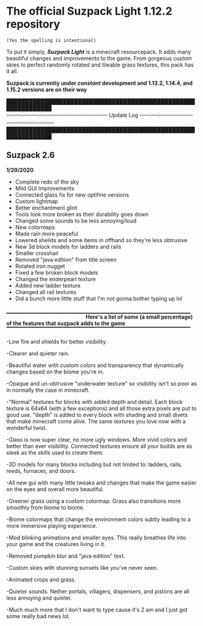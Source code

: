 # **The official Suzpack Light 1.12.2 repository**
`(Yes the spelling is intentional)`

To put it simply, ***Suzpack Light*** is a minecraft resourcepack. 
It adds many beautiful changes and improvements to the game.
From gorgeous custom skies to perfect randomly rotated and tileable grass textures, this pack has it all.

**Suzpack is currently under _constant_ development and 1.13.2, 1.14.4, and 1.15.2 versions are on their way**

██████████████████████████████████████████████████████████████  
    〰〰〰〰〰〰〰〰〰〰〰〰〰〰〰〰〰〰〰 Update Log 〰〰〰〰〰〰〰〰〰〰〰〰〰〰〰〰〰〰〰
██████████████████████████████████████████████████████████████

## **Suzpack 2.6**
**1/29/2020**

- Complete redo of the sky
- Mild GUI Improvements
- Connected glass fix for new optifine versions
- Custom lightmap
- Better enchantment glint
- Tools look more broken as their durability goes down
- Changed some sounds to be less annoying/loud
- New colormaps
- Made rain more peaceful
- Lowered sheilds and some items in offhand so they're less obtrusive
- New 3d block models for ladders and rails
- Smaller crosshair
- Removed "java edition" from title screen
- Rotated iron nugget
- Fixed a few broken block models
- Changed the enderpearl texture
- Added new ladder texture
- Changed all rail textures
- Did a bunch more little stuff that I'm not gonna bother typing up lol

▁▁▁▁▁▁▁▁▁▁▁▁▁▁▁▁▁▁▁▁▁▁▁▁▁▁▁▁▁▁▁▁▁▁▁▁▁▁▁▁▁▁▁▁▁⠀⠀⠀⠀⠀⠀⠀⠀⠀⠀⠀⠀⠀⠀⠀⠀⠀⠀⠀⠀
⠀**Here's a list of some (a small percentage) of the features that suzpack adds to the game**
▔▔▔▔▔▔▔▔▔▔▔▔▔▔▔▔▔▔▔▔▔▔▔▔▔▔▔▔▔▔▔▔▔▔▔▔▔▔▔▔▔▔▔▔▔

-Low fire and shields for better visibility.

-Clearer and quieter rain.

-Beautiful water with custom colors and transparency that dynamically changes based on the biome you're in.

-Opaque and un-obtrusive "underwater texture" so visibility isn't so poor as in normally the case in minecraft.

-"Normal" textures for blocks with added depth and detail. Each block texture is 64x64 (with a few exceptions) 
and all those extra pixels are put to good use. "depth" is added to every block with shading and small divets that
make minecraft come alive. The same textures you love now with a wonderful twist.

-Glass is now super clear, no more ugly windows. More vivid colors and better than ever visibility. 
Connected textures ensure all your builds are as sleek as the skills used to create them.

-3D models for many blocks including but not limited to: ladders, rails, reeds, furnaces, and doors.

-All new gui with many little tweaks and changes that make the game easier on the eyes and overall more beautiful.

-Greener grass using a custom colormap. Grass also transitions more smoothly from biome to biome.

-Biome colormaps that change the environment colors subtly leading to a more immersive playing experience.

-Mod blinking animations and smaller eyes. This really breathes life into your game and the creatures living in it.

-Removed pumpkin blur and "java edition" text.

-Custom skies with stunning sunsets like you've never seen.

-Animated crops and grass.

-Quieter sounds. Nether portals, villagers, dispensers, and pistons are all less annoying and quieter.

-Much much more that I don't want to type cause it's 2 am and I just got some really bad news lol.

